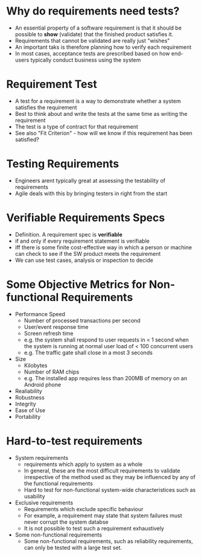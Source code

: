 # Why do requirements need tests?

- An essential property of a software requirement is that it should be possible to **show** (validate) that the finished product satisfies it.
- Requirements that cannot be validated are really just "wishes"
- An important taks is therefore planning how to verify each requirement
- In most cases, acceptance tests are prescribed based on how end-users typically conduct business using the system

# Requirement Test

- A test for a requirement is a way to demonstrate whether a system satisfies the requirement
- Best to think about and write the tests at the same time as writing the requirement
- The test is a type of contract for that requirement
- See also "Fit Criterion" - how will we know if this requirement has been satisfied?

# Testing Requirements

- Engineers arent typically great at assessing the testability of requirements
- Agile deals with this by bringing testers in right from the start

# Verifiable Requirements Specs

- Definition. A requirement spec is **verifiable**
- if and only if every requirement statement is verifiable
- iff there is some finite cost-effective way in which a person or machine can check to see if the SW product meets the requirement
- We can use test cases, analysis or inspection to decide

# Some Objective Metrics for Non-functional Requirements

- Performance Speed
  - Number of processed transactions per second
  - User/event response time
  - Screen refresh time
  - e.g. the system shall respond to user requests in < 1 second when the system is running at normal user load of < 100 concurrent users
  - e.g. The traffic gate shall close in a most 3 seconds
- Size
  - Kilobytes
  - Number of RAM chips
  - e.g. The installed app requires less than 200MB of memory on an Android phone
- Realiability
- Robustness
- Integrity
- Ease of Use
- Portability

# Hard-to-test requirements

- System requirements
  - requirements which apply to system as a whole
  - In general, these are the most difficult requirements to validate irrespective of the method used as they may be influenced by any of the functional requirements
  - Hard to test for non-functional system-wide characteristices such as usability
- Exclusive requirements
  - Requirements which exclude specific behaviour
  - For example, a requirement may state that system failures must never corrupt the system databse
  - It is not possible to test such a requirement exhaustively
- Some non-functional requirements
  - Some non-functional requirements, such as reliability requirements, can only be tested with a large test set.

